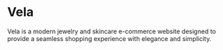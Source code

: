 # Vela
Vela is a modern jewelry and skincare e-commerce website designed to provide a seamless shopping experience with elegance and simplicity.
